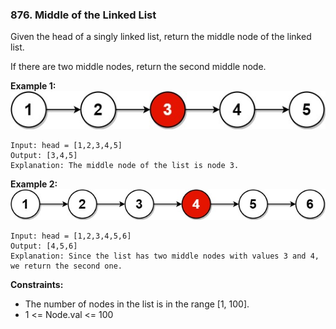 ### 876. Middle of the Linked List

Given the head of a singly linked list, return the middle node of the linked list.

If there are two middle nodes, return the second middle node.

**Example 1:**
![](lc-midlist1.jpg)
```
Input: head = [1,2,3,4,5]
Output: [3,4,5]
Explanation: The middle node of the list is node 3.
```

**Example 2:**
![](lc-midlist2.jpg)
```
Input: head = [1,2,3,4,5,6]
Output: [4,5,6]
Explanation: Since the list has two middle nodes with values 3 and 4, we return the second one.
```

**Constraints:**
- The number of nodes in the list is in the range [1, 100].
- 1 <= Node.val <= 100

